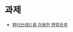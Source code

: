 # 과제 
* [멀티쓰레드를 이용한 행렬곱셈](https://github.com/kunwoo3121/Matrix-Multiplication-With-Multithreaded-Programming)
